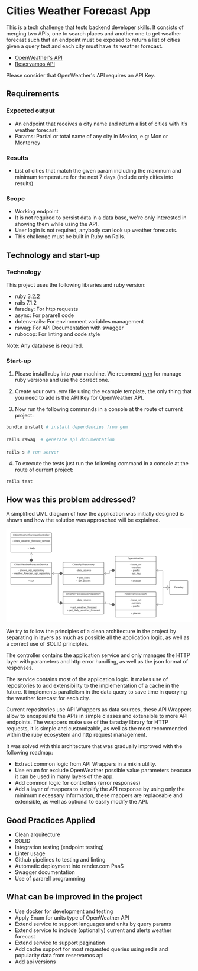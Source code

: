 # Cities Weather Forecast App

This is a tech challenge that tests backend developer skills. It consists of merging two APIs, one to search places and another one to get weather forecast such that an endpoint must be exposed to return a list of cities given a query text and each city must have its weather forecast.

- [OpenWeather's API](https://openweathermap.org/api/one-call-api)
- [Reservamos API](https://documenter.getpostman.com/view/6904537/TzRRCo6f)

Please consider that OpenWeather's API requires an API Key.

## Requirements

### Expected output

- An endpoint that receives a city name and return a list of cities with it’s weather forecast:
- Params: Partial or total name of any city in Mexico, e.g: Mon or Monterrey

### Results

- List of cities that match the given param including
the maximum and minimum temperature for the
next 7 days (include only cities into results)

### Scope

- Working endpoint
- It is not required to persist data in a data base, we're only interested in
showing them while using the API.
- User login is not required, anybody can look up weather forecasts.
- This challenge must be built in Ruby on Rails.

## Technology and start-up

### Technology

This project uses the following libraries and ruby version:

- ruby 3.2.2
- rails 7.1.2
- faraday: For http requests
- async: For pararell code
- dotenv-rails: For environment variables management
- rswag: For API Documentation with swagger
- rubocop: For linting and code style

Note: Any database is required.

### Start-up

1. Please install ruby into your machine. We recomend [rvm](https://rvm.io) for manage ruby versions and use the correct one.

2. Create your own .env file using the example template, the only thing that you need to add is the API Key for OpenWeather API.

3. Now run the following commands in a console at the route of current project:

``` sh
bundle install # install dependencies from gem

rails rswag  # generate api documentation

rails s # run server
```

4. To execute the tests just run the following command in a console at the route of current project:

``` sh
rails test
```

## How was this problem addressed?

A simplified UML diagram of how the application was initially designed is shown and how the solution was approached will be explained.

![Basic Arquitecture Diagram](./doc/assets/general-arquitecture-app.png)

We try to follow the principles of a clean architecture in the project by separating in layers as much as possible all the application logic, as well as a correct use of SOLID principles.

The controller contains the application service and only manages the HTTP layer with parameters and http error handling, as well as the json format of responses.

The service contains most of the application logic. It makes use of repositories to add extensibility to the implementation of a cache in the future. It implements parallelism in the data query to save time in querying the weather forecast for each city.

Current repositories use API Wrappers as data sources, these API Wrappers allow to encapsulate the APIs in simple classes and extensible to more API endpoints. The wrappers make use of the faraday library for HTTP requests, it is simple and customizable, as well as the most recommended within the ruby ecosystem and http request management.

It was solved with this architecture that was gradually improved with the following roadmap:

- Extract common logic from API Wrappers in a mixin utility.
- Use enum for exclude OpenWeather possible value parameters beacuse it can be used in many layers of the app.
- Add common logic for controllers (error responses)
- Add a layer of mappers to simplify the API response by using only the minimum necessary information, these mappers are replaceable and extensible, as well as optional to easily modify the API.

## Good Practices Applied

- Clean arquitecture
- SOLID
- Integration testing (endpoint testing)
- Linter usage
- Github pipelines to testing and linting
- Automatic deployment into render.com PaaS
- Swagger documentation
- Use of pararell programming

## What can be improved in the project

- Use docker for development and testing
- Apply Enum for units type of OpenWeather API
- Extend service to support languages and units by query params
- Extend service to include (optionally) current and alerts weather forecast
- Extend service to support pagination
- Add cache support for most requested queries using redis and popularity data from reservamos api
- Add api versions
